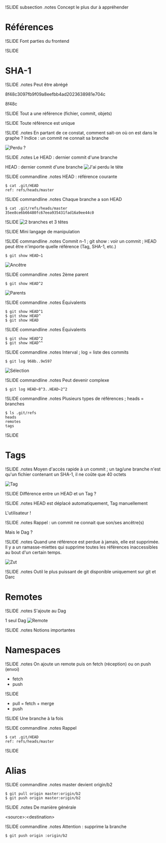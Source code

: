 !SLIDE subsection
.notes Concept le plus dur à appréhender

# Références #

!SLIDE
Font parties du frontend

!SLIDE
# SHA-1

!SLIDE
.notes Peut être abrégé

8f48c3097fb9f09a8eefbb4ad2023638981e704c

8f48c

!SLIDE
Tout a une référence (fichier, commit, objets)

!SLIDE
Toute référence est unique

!SLIDE
.notes En partant de ce constat, comment sait-on où on est dans le graphe ? Indice : un commit ne connait sa branche

![Perdu ?](perdu.gif)

!SLIDE
.notes Le HEAD : dernier commit d'une branche

HEAD : dernier commit d'une branche
![J'ai perdu le tête](tete.gif)

!SLIDE commandline
.notes HEAD : référence courante

	$ cat .git/HEAD
	ref: refs/heads/master

!SLIDE commandline
.notes Chaque branche a son HEAD

	$ cat .git/refs/heads/master
	35ee8ce6b66480fc67eea935431fad16a9ee44c0

!SLIDE
![2 branches et 3 têtes](tetes.svg)

!SLIDE
Mini langage de manipulation

!SLIDE commandline
.notes Commit n-1 ; git show : voir un commit ; HEAD peut être n'importe quelle référence (Tag, SHA-1, etc.)

	$ git show HEAD~1

![Ancêtre](ancetre.svg)

!SLIDE commandline
.notes 2ème parent

	$ git show HEAD^2

![Parents](parents.svg)

!SLIDE commandline
.notes Équivalents

	$ git show HEAD^1
	$ git show HEAD^
	$ git show HEAD

!SLIDE commandline
.notes Équivalents

	$ git show HEAD^2
	$ git show HEAD^^

!SLIDE commandline
.notes Interval ; log = liste des commits

	$ git log 968b..9e597

![Sélection](selection.svg)

!SLIDE commandline
.notes Peut devenir complexe

	$ git log HEAD~8^3..HEAD~2^2

!SLIDE commandline
.notes Plusieurs types de références ; heads = branches

	$ ls .git/refs
	heads
	remotes
	tags

!SLIDE
# Tags

!SLIDE
.notes Moyen d'accès rapide à un commit ; un tag/une branche n'est qu'un fichier contenant un SHA-1, il ne coûte que 40 octets

![Tag](tag.svg)

!SLIDE
Différence entre un HEAD et un Tag ?

!SLIDE
.notes HEAD est déplacé automatiquement, Tag manuellement

L'utilisateur !

!SLIDE
.notes Rappel : un commit ne connait que son/ses ancêtre(s)

Mais le Dag ?

!SLIDE
.notes Quand une référence est perdue à jamais, elle est supprimée. Il y a un ramasse-miettes qui supprime toutes les références inaccessibles au bout d'un certain temps.

![Zut](luke.gif)

!SLIDE
.notes Outil le plus puissant de git disponible uniquement sur git et Darc

# Remotes

!SLIDE
.notes S'ajoute au Dag

1 seul Dag
![Remote](remote.svg)

!SLIDE
.notes Notions importantes

# Namespaces

!SLIDE
.notes On ajoute un remote puis on fetch (réception) ou on push (envoi)

  * fetch
  * push

!SLIDE
  * pull = fetch + merge
  * push

!SLIDE
Une branche à la fois

!SLIDE commandline
.notes Rappel

	$ cat .git/HEAD
	ref: refs/heads/master

!SLIDE
# Alias

!SLIDE commandline
.notes master devient origin/b2

	$ git pull origin master:origin/b2
	$ git push origin master:origin/b2

!SLIDE
.notes De manière générale

\<source\>:\<destination\>

!SLIDE commandline
.notes Attention : supprime la branche

	$ git push origin :origin/b2
